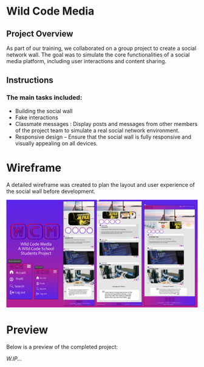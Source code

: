 # Wild Code Media 

## Project Overview
As part of our training, we collaborated on a group project to create a social network wall. The goal was to simulate the core functionalities of a social media platform, including user interactions and content sharing.

## Instructions

### The main tasks included:
- Building the social wall 
- Fake interactions 
- Classmate messages : Display posts and messages from other members of the project team to simulate a real social network environment.
- Responsive design – Ensure that the social wall is fully responsive and visually appealing on all devices.


# Wireframe
A detailed wireframe was created to plan the layout and user experience of the social wall before development.

![Wireframe :](https://github.com/sadnxssdlm/wild-code-media/blob/main/wildwf.png)

# Preview
Below is a preview of the completed project:

<i>W.IP...<i/>

